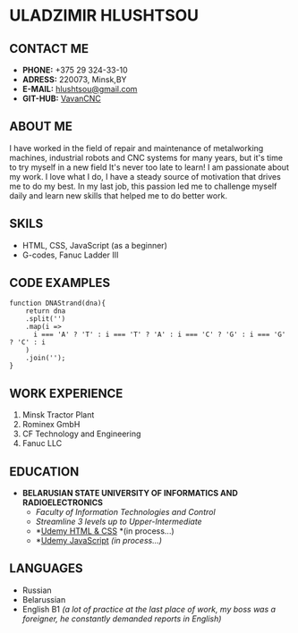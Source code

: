 # ULADZIMIR HLUSHTSOU
## CONTACT ME
* __PHONE:__ +375 29 324-33-10
* __ADRESS:__ 220073, Minsk,BY
* __E-MAIL:__ hlushtsou@gmail.com
* __GIT-HUB:__ [VavanCNC](https://github.com/VavanCNC)
## ABOUT ME
I have worked in the field of repair and maintenance of metalworking machines, industrial robots and CNC systems for many years, but it's time to try myself in a new field
It's never too late to learn! I am passionate about my work. I love what I do, I have a steady source of motivation that drives me to do my best. In my last job, this passion led me to challenge myself daily and learn new skills that helped me to do better work.
## SKILS
* HTML, CSS, JavaScript (as a beginner)
* G-codes, Fanuc Ladder III
## CODE EXAMPLES
```
function DNAStrand(dna){
    return dna
    .split('')
    .map(i =>
      i === 'A' ? 'T' : i === 'T' ? 'A' : i === 'C' ? 'G' : i === 'G' ? 'C' : i
    )
    .join('');
}
```
## WORK EXPERIENCE
1. Minsk Tractor Plant
2. Rominex GmbH
3. CF Technology and Engineering
4. Fanuc LLC
## EDUCATION
* __BELARUSIAN STATE UNIVERSITY OF INFORMATICS AND RADIOELECTRONICS__
    * *Faculty of Information Technologies and Control*
    * *Streamline 3 levels up to Upper-Intermediate*
    * *[Udemy HTML & CSS](https://www.udemy.com/course/design-and-develop-a-killer-website-with-html5-and-css3/) *(in process...)
    * *[Udemy JavaScript](https://www.udemy.com/course/the-complete-javascript-course/) *(in process...)*
## LANGUAGES 
* Russian
* Belarussian
* English B1 *(a lot of practice at the last place of work, my boss was a foreigner, he constantly demanded reports in English)*



